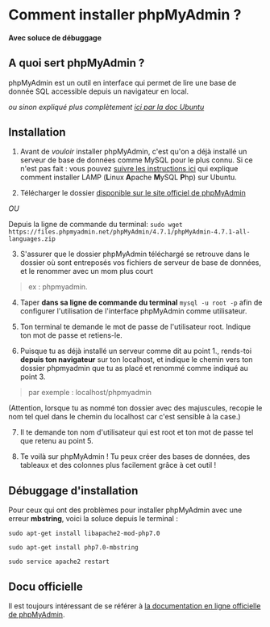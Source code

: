 # Comment installer phpMyAdmin ?
#### Avec soluce de débuggage 



## A quoi sert phpMyAdmin ?
 
phpMyAdmin est un outil en interface qui permet de lire une base de donnée SQL accessible depuis un navigateur en local. 

*ou sinon expliqué plus complètement [ici par la doc Ubuntu](https://doc.ubuntu-fr.org/phpmyadmin)*

## Installation

1. Avant de *vouloir* installer phpMyAdmin, c'est qu'on a déjà installé un serveur de base de données comme MySQL pour le plus connu.
    Si ce n'est pas fait : vous pouvez [suivre les instructions ici](https://github.com/becodeorg/BeCode/wiki/Installer-LAMP-sur-Ubuntu) qui explique comment installer LAMP (**L**inux **A**pache **M**ySQL **P**hp) sur Ubuntu.
    
2. Télécharger le dossier [disponible sur le site officiel de phpMyAdmin](https://www.phpmyadmin.net/)

*OU*

Depuis la ligne de commande du terminal: `sudo wget https://files.phpmyadmin.net/phpMyAdmin/4.7.1/phpMyAdmin-4.7.1-all-languages.zip` 

3. S'assurer que le dossier phpMyAdmin téléchargé se retrouve dans le dossier où sont entreposés vos fichiers de serveur de base de données, et le renommer avec un mom plus court 
> ex : phpmyadmin. 

4. Taper **dans sa ligne de commande du terminal** `mysql -u root -p` afin de configurer l'utilisation de l'interface phpMyAdmin comme utilisateur.

5. Ton terminal te demande le mot de passe de l'utilisateur root. Indique ton mot de passe et retiens-le.

6. Puisque tu as déjà installé un serveur comme dit au point 1., rends-toi **depuis ton navigateur** sur ton localhost, et indique le chemin vers ton dossier phpmyadmin que tu as placé et renommé comme indiqué au point 3. 
> par exemple : localhost/phpmyadmin 

(Attention, lorsque tu as nommé ton dossier avec des majuscules, recopie le nom tel quel dans le chemin du localhost car c'est sensible à la case.)

7. Il te demande ton nom d'utilisateur qui est root et ton mot de passe tel que retenu au point 5.

8. Te voilà sur phpMyAdmin ! Tu peux créer des bases de données, des tableaux et des colonnes plus facilement grâce à cet outil !


## Débuggage d'installation

Pour ceux qui ont des problèmes pour installer phpMyAdmin avec une erreur **mbstring**, voici la soluce depuis le terminal :

`sudo apt-get install libapache2-mod-php7.0`

`sudo apt-get install php7.0-mbstring`

`sudo service apache2 restart`


## Docu officielle

Il est toujours intéressant de se référer à [la documentation en ligne officielle de phpMyAdmin](http://localhost/phpmyadmin/doc/html/index.html).
